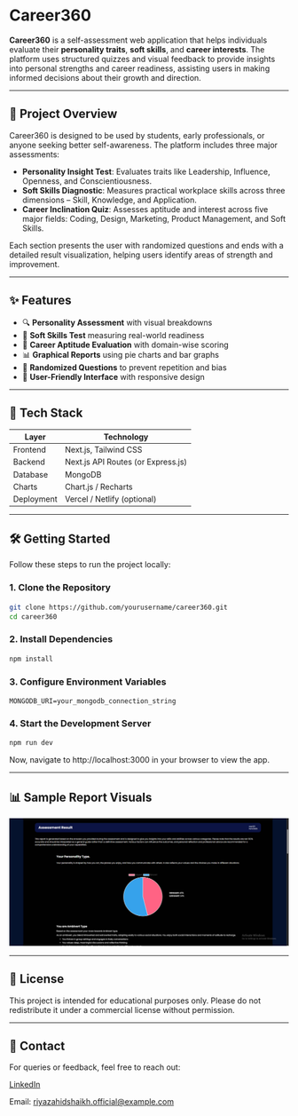 # Career360

**Career360** is a self-assessment web application that helps individuals evaluate their **personality traits**, **soft skills**, and **career interests**. The platform uses structured quizzes and visual feedback to provide insights into personal strengths and career readiness, assisting users in making informed decisions about their growth and direction.

---

## 🧠 Project Overview

Career360 is designed to be used by students, early professionals, or anyone seeking better self-awareness. The platform includes three major assessments:

- **Personality Insight Test**: Evaluates traits like Leadership, Influence, Openness, and Conscientiousness.
- **Soft Skills Diagnostic**: Measures practical workplace skills across three dimensions – Skill, Knowledge, and Application.
- **Career Inclination Quiz**: Assesses aptitude and interest across five major fields: Coding, Design, Marketing, Product Management, and Soft Skills.

Each section presents the user with randomized questions and ends with a detailed result visualization, helping users identify areas of strength and improvement.

---

## ✨ Features

- 🔍 **Personality Assessment** with visual breakdowns
- 🧩 **Soft Skills Test** measuring real-world readiness
- 🧭 **Career Aptitude Evaluation** with domain-wise scoring
- 📊 **Graphical Reports** using pie charts and bar graphs
- 🔄 **Randomized Questions** to prevent repetition and bias
- 🧠 **User-Friendly Interface** with responsive design

---

## 🔧 Tech Stack

| Layer       | Technology       |
|-------------|------------------|
| Frontend    | Next.js, Tailwind CSS |
| Backend     | Next.js API Routes (or Express.js) |
| Database    | MongoDB          |
| Charts      | Chart.js / Recharts |
| Deployment  | Vercel / Netlify (optional) |

---

## 🛠️ Getting Started

Follow these steps to run the project locally:

### 1. Clone the Repository

```bash
git clone https://github.com/yourusername/career360.git
cd career360
```

### 2. Install Dependencies

```bash
npm install
```

### 3. Configure Environment Variables

```.env
MONGODB_URI=your_mongodb_connection_string
```

### 4. Start the Development Server

```bash
npm run dev
```

Now, navigate to http://localhost:3000 in your browser to view the app.

---

## 📊 Sample Report Visuals
![Sample Report Visuals](/image.png "Result")

---

## 📄 License
This project is intended for educational purposes only. Please do not redistribute it under a commercial license without permission.

---

## 👋 Contact
For queries or feedback, feel free to reach out:

[LinkedIn](https://www.linkedin.com/in/riya-shaikh-30713126b)

Email: riyazahidshaikh.official@example.com